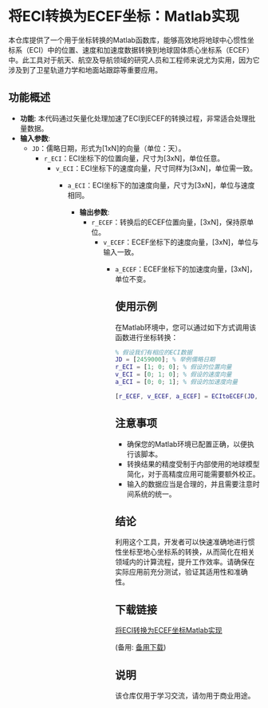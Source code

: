 # 将ECI转换为ECEF坐标：Matlab实现

本仓库提供了一个用于坐标转换的Matlab函数库，能够高效地将地球中心惯性坐标系（ECI）中的位置、速度和加速度数据转换到地球固体质心坐标系（ECEF）中。此工具对于航天、航空及导航领域的研究人员和工程师来说尤为实用，因为它涉及到了卫星轨道力学和地面站跟踪等重要应用。

## 功能概述

- **功能**: 本代码通过矢量化处理加速了ECI到ECEF的转换过程，非常适合处理批量数据。
- **输入参数**:
  - `JD`：儒略日期，形式为[1xN]的向量（单位：天）。
    - `r_ECI`：ECI坐标下的位置向量，尺寸为[3xN]，单位任意。
      - `v_ECI`：ECI坐标下的速度向量，尺寸同样为[3xN]，单位需一致。
        - `a_ECI`：ECI坐标下的加速度向量，尺寸为[3xN]，单位与速度相同。

          - **输出参数**:
            - `r_ECEF`：转换后的ECEF位置向量，[3xN]，保持原单位。
              - `v_ECEF`：ECEF坐标下的速度向量，[3xN]，单位与输入一致。
                - `a_ECEF`：ECEF坐标下的加速度向量，[3xN]，单位不变。

                  ## 使用示例

                  在Matlab环境中，您可以通过如下方式调用该函数进行坐标转换：

                  ```matlab
                  % 假设我们有相应的ECI数据
                  JD = [2459000]; % 举例儒略日期
                  r_ECI = [1; 0; 0]; % 假设的位置向量
                  v_ECI = [0; 1; 0]; % 假设的速度向量
                  a_ECI = [0; 0; 1]; % 假设的加速度向量

                  [r_ECEF, v_ECEF, a_ECEF] = ECItoECEF(JD, r_ECI, v_ECI, a_ECI);
                  ```

                  ## 注意事项

                  - 确保您的Matlab环境已配置正确，以便执行该脚本。
                  - 转换结果的精度受制于内部使用的地球模型简化，对于高精度应用可能需要额外校正。
                  - 输入的数据应当是合理的，并且需要注意时间系统的统一。

                  ## 结论

                  利用这个工具，开发者可以快速准确地进行惯性坐标至地心坐标系的转换，从而简化在相关领域内的计算流程，提升工作效率。请确保在实际应用前充分测试，验证其适用性和准确性。

                  ## 下载链接
                  [将ECI转换为ECEF坐标Matlab实现](https://pan.quark.cn/s/295ea0e0861f) 

                  (备用: [备用下载](https://pan.baidu.com/s/1XV9-wkgddxhBH6_iF3sd4g?pwd=1234))

                  ## 说明

                  该仓库仅用于学习交流，请勿用于商业用途。
